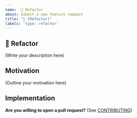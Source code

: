 ```yaml
---
name:  🧰 Refactor
about: Submit a new feature request
title: "🧰 [Refactor]"
labels: 'type: refactor'
---
```


## 🧰 Refactor

<!--
    What needs to be refactored in **the-repo-name**?
-->

(Write your description here)

## Motivation

<!--
    Why should this code be refactored? Does it offer any user experience benefits? Does it make the code easier to work with? Is it a simple renaming?
-->

(Outline your motivation here)

## Implementation

<!--
    How does the code need to be changed? Is it simple enough to be a refactor, or should it be a feature?
-->

**Are you willing to open a pull request?** (See
[CONTRIBUTING](../../CONTRIBUTING.md))
